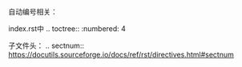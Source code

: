 自动编号相关：

index.rst中 
.. toctree::
   :numbered: 4

子文件头：
.. sectnum::
https://docutils.sourceforge.io/docs/ref/rst/directives.html#sectnum